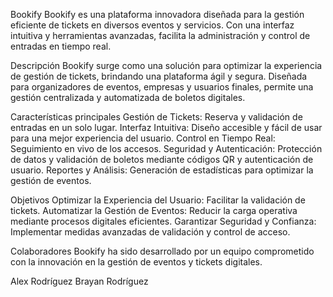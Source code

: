 Bookify 
Bookify es una plataforma innovadora diseñada para la gestión eficiente de tickets en diversos eventos y servicios. Con una interfaz intuitiva y herramientas avanzadas, facilita la administración y control de entradas en tiempo real.

Descripción
Bookify surge como una solución para optimizar la experiencia de gestión de tickets, brindando una plataforma ágil y segura. Diseñada para organizadores de eventos, empresas y usuarios finales, permite una gestión centralizada y automatizada de boletos digitales.

Características principales
Gestión de Tickets: Reserva y validación de entradas en un solo lugar.
Interfaz Intuitiva: Diseño accesible y fácil de usar para una mejor experiencia del usuario.
Control en Tiempo Real: Seguimiento en vivo de los accesos.
Seguridad y Autenticación: Protección de datos y validación de boletos mediante códigos QR y autenticación de usuario.
Reportes y Análisis: Generación de estadísticas para optimizar la gestión de eventos.

Objetivos
Optimizar la Experiencia del Usuario: Facilitar la validación de tickets.
Automatizar la Gestión de Eventos: Reducir la carga operativa mediante procesos digitales eficientes.
Garantizar Seguridad y Confianza: Implementar medidas avanzadas de validación y control de acceso.

Colaboradores
Bookify ha sido desarrollado por un equipo comprometido con la innovación en la gestión de eventos y tickets digitales.

Alex Rodríguez
Brayan Rodríguez